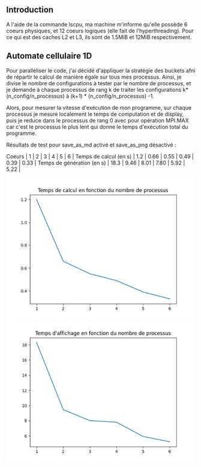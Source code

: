 ## Introduction

A l'aide de la commande lscpu, ma machine m'informe qu'elle possède 6 coeurs physiques, et 12 coeurs logiques (elle fait de l'hyperthreading).
Pour ce qui est des caches L2 et L3, ils sont de 1.5MiB et 12MiB respectivement.

## Automate cellulaire 1D

Pour paralléliser le code, j'ai décidé d'appliquer la stratégie des buckets afni de répartir le calcul de manière égale sur tous mes processus.
Ainsi, je divise le nombre de configurations à tester par le nombre de processus, et je demande à chaque processus de rang k de traiter les
configurations k* (n_config/n_processus) à (k+1) * (n_config/n_processus) -1.

Alors, pour mesurer la vitesse d'exécution de mon programme, sur chaque processus je mesure localement le temps de computation et de display, 
puis je reduce dans le processus de rang 0 avec pour opération MPI.MAX car c'est le processus le plus lent qui donne le temps d'exécution total
du programme.

Résultats de test pour save_as_md activé et save_as_png désactivé : 

Coeurs                      |   1  |   2   |  3   |   4   |   5   |  6   |
Temps de calcul  (en s)     |  1.2 | 0.66  | 0.55 | 0.49  | 0.39  | 0.33 |
Temps de génération (en s)  | 18.3 | 9.46  | 8.01 | 7.80  | 5.92  | 5.22 |

![Temps de calcul en fonction du nombre de processus](Calcul_process.png)
![Temps d'affichage en fonction du nombre de processus](Affichage_process.png)


